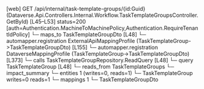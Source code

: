 [web] GET /api/internal/task-template-groups/{id:Guid}  (Dataverse.Api.Controllers.Internal.Workflow.TaskTemplateGroupsController.GetById)  [L45–L53] status=200 [auth=Authentication.MachineToMachinePolicy,Authentication.RequireTenantIdPolicy]
  └─ maps_to TaskTemplateGroupDto [L48]
    └─ automapper.registration ExternalApiMappingProfile (TaskTemplateGroup->TaskTemplateGroupDto) [L155]
    └─ automapper.registration DataverseMappingProfile (TaskTemplateGroup->TaskTemplateGroupDto) [L373]
  └─ calls TaskTemplateGroupRepository.ReadQuery [L48]
  └─ query TaskTemplateGroup [L48]
    └─ reads_from TaskTemplateGroups
  └─ impact_summary
    └─ entities 1 (writes=0, reads=1)
      └─ TaskTemplateGroup writes=0 reads=1
    └─ mappings 1
      └─ TaskTemplateGroupDto

